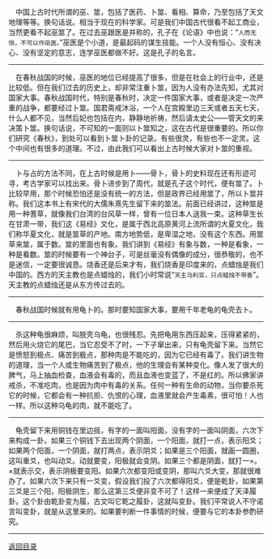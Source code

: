 &emsp;中国上古时代所谓的巫、筮，包括了医药、卜筮、看相、算命，乃至包括了天文地理等等。换句话说。相当于现在的科学家。可是我们中国古代很看不起工商业，当然更看不起巫筮了。在过去巫跟医是并称的，孔子在《论语》中也说：“``人而无恒，不可以作巫医。``”巫医是个小道，是最起码的谋生技能。一个人没有恒心、没有决心、没有坚定的意志，连学巫医都做不好。这是孔子的名言。
___
&emsp;在春秋战国的时候，巫医的地位已经提高了很多，但是在社会上的行业中，还是比较低。但在我们过去的历史上，却非常注重卜筮，因为人没有办法先知，尤其对国家大事。春秋战国时代，特别是春秋时，决定一件国家大事，或者是决定一次严重的战争，都要经过卜筮。国君斋戒沐浴，一个人在宫殿里边三天或者五天七天，什么人都不见，当然后妃也包括在内，静静地祈祷，然后请太史公——管天文的来决策卜筮。换句话说，不可知的一面则以卜筮知之，这在古代是很重要的。所以你们研究《春秋》，到处可以看到卜筮卜卦的记录。有些很灵，有些也不一定灵。这个中间也有很多的道理。不过，由此我们可以看出上古时候大家对卜筮的重视。
___
&emsp;卜与占的方法不同，在上古时候是用卜——骨卜，骨卜的史料现在还有形迹可寻，考古学家可以找出来。骨卜进步到了周代，就是孔子这个时代，便有筮了。卜比较早用，那个时候恐怕还是没有统一的方法，但是政界已经用筮了，所以卜筮并称。我们这本书上有宋代的大儒朱熹先生留下来的筮法。前面已经讲过，这种筮是用一种蓍草，就像我们台湾的台风草一样，曾有一位日本人送我一束。这种草生长在甘肃一带，我们这《易经》文化，是属于西北高原黄河上流所谓的大夏文化，我们称华夏文化，就是筮草的产地。南方地势低，是卑湿之地，没有这个东西。用筮草来筮，属于数。筮的里面也有象。我们讲到《易经》有象与数，一种是看象，一种是看数。筮的时候要有一个神台子，可是丝毫没有偶像的成分，很恭敬的，也不是迷信，一定要很诚恳。烧香还是后来才有，我们烧香是印度来的，点蜡烛是我们中国的。西方的天主教也是点蜡烛的，我们小时常说“``天主马利亚，只点蜡烛不带香``”。天主教的点蜡烛还是从东方传过去的。
___
&emsp;春秋战国时候就有用龟卜的。那时要知国家大事，要用千年老龟的龟壳去卜。
___
&emsp;杀这种龟很麻烦，叫脱壳乌龟，也很残忍。先把龟用东西压起来，压得紧紧的，然后用火烧它的尾巴，当它忍受不了时，一下子窜出来，只有龟壳留下来。当然它是愤怒到极点、痛苦到极点，那种肉是不能吃的，因为它已经有毒了。我们讲生物的道理，当一个人或生物痛苦到了极点，他的生理会有某种变化。像人发了很大的脾气，马上抽血检查，血液会有毒的，而且血液也变蓝了，不是红的。所以佛家讲戒杀，不准吃肉，也是因为肉中有毒的关系。任何一种有生命的动物，当你要杀死它的时候，它都会有一种抗拒、仇恨的心理，血液里就会产生毒素，很可怕！人也一样。所以这种乌龟的肉，就不能吃了。
___
&emsp;龟壳留下来用铜钱在里边摇，有字的一面叫阳面，没有字的一面叫阴面，六次下来构成一卦。如果三个铜钱下去出现两个阴面，一个阳面，就打一点，表示阳爻；如果两个阳面，一个阴面，就打两点，表示阴爻；如果是三个阳面，就画一圆圈，这叫重爻，也叫动爻。动就要变，阳极就会变阴。如果三个都是阴面，就打一×。×就表示交，表示阴极要变阳。如果六次都变阳或变阴，那叫六爻大变，那就很难办了。如果六次下来只有一爻变，假设我们投了六次都得阳爻，便是乾卦，如果第三爻是三个阳，阳极阴生，那么这第三爻便非变不可了！这样一来便成了天泽履卦。这个卦由乾卦变为履，古文叫它乾之履卦，这就叫变卦。我们平常说人不守诺言叫变卦，就是从这里来的。如果要判断一件事情的时候，便要与它的本卦参酌研究。
___
[返回目录](../../master/README.md#目录)